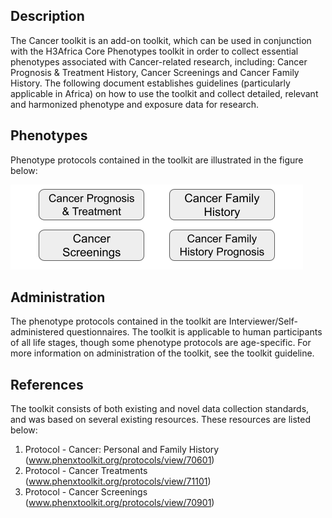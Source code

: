 ## Description

The Cancer toolkit is an add-on toolkit, which can be used in conjunction with the H3Africa Core Phenotypes toolkit in order to collect essential phenotypes associated with Cancer-related research, including: Cancer Prognosis & Treatment History, Cancer Screenings and Cancer Family History. The following document establishes guidelines (particularly applicable in Africa) on how to use the toolkit and collect detailed, relevant and harmonized phenotype and exposure data for research.

## Phenotypes

Phenotype protocols contained in the toolkit are illustrated in the figure below:

![phen](cancer_phenotypes.png)

## Administration

The phenotype protocols contained in the toolkit are Interviewer/Self-administered questionnaires. The toolkit is applicable to human participants of all life stages, though some phenotype protocols are age-specific. For more information on administration of the toolkit, see the toolkit guideline.

## References

The toolkit consists of both existing and novel data collection standards, and was based on several existing resources. These resources are listed below:

1. Protocol - Cancer: Personal and Family History (www.phenxtoolkit.org/protocols/view/70601)  
2. Protocol - Cancer Treatments (www.phenxtoolkit.org/protocols/view/71101)
3. Protocol - Cancer Screenings (www.phenxtoolkit.org/protocols/view/70901) 
